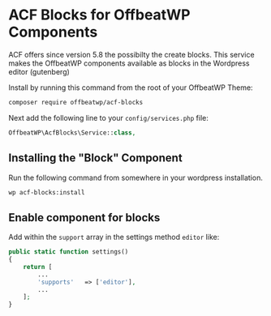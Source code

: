 # ACF Blocks for OffbeatWP Components

ACF offers since version 5.8 the possibilty the create blocks. This service makes the OffbeatWP components available as blocks in the Wordpress editor (gutenberg)

Install by running this command from the root of your OffbeatWP Theme:

```bash
composer require offbeatwp/acf-blocks
```

Next add the following line to your `config/services.php` file:

```php
OffbeatWP\AcfBlocks\Service::class,
```

## Installing the "Block" Component

Run the following command from somewhere in your wordpress installation.

```bash
wp acf-blocks:install
```
## Enable component for blocks

Add within the `support` array in the settings method `editor` like:

```php
public static function settings()
{
    return [
        ...
        'supports'   => ['editor'],
        ...
    ];
}
```

